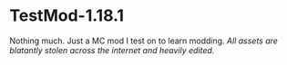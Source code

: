 # TestMod-1.18.1
Nothing much. Just a MC mod I test on to learn modding. 
*All assets are blatantly stolen across the internet and heavily edited.*

